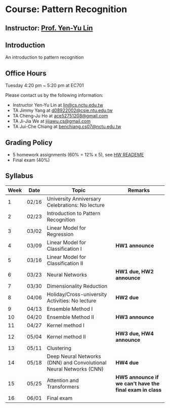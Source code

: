 # Course: Pattern Recognition
## Instructor: [Prof. Yen-Yu Lin](https://www.cs.nctu.edu.tw/members/detail/lin)
## Introduction
An introduction to pattern recognition
## Office Hours
Tuesday 4:20 pm ~ 5:20 pm at EC701

Please contact us by the following information:
- Instructor Yen-Yu Lin at lin@cs.nctu.edu.tw
- TA Jimmy Yang at d08922002@csie.ntu.edu.tw
- TA Cheng-Ju Ho at ace52751208@gmail.com
- TA Ji-Jia We at jijiawu.cs@gmail.com
- TA Jui-Che Chiang at benchiang.cs07@nctu.edu.tw

## Grading Policy
- 5 homework assignments (60% = 12% x 5), see [HW READEME](https://github.com/NCTU-VRDL/CS_CS20024/blob/main/HW_README.md)
- Final exam (40%)
 
## Syllabus
| Week |  Date   | Topic                                                                | Remarks                                                    |
| ---- | ------- | ---------------------------------------------------------------------| -----------------------------------------------------------|    
|   1  |  02/16  | University Anniversary Celebrations: No lecture                      |                                                            |
|   2  |  02/23  | Introduction to Pattern Recognition                                  |                                                            |
|   3  |  03/02  | Linear Model for Regression                                          |                                                            |
|   4  |  03/09  | Linear Model for Classification I                                    | **HW1 announce**                                           |                
|   5  |  03/16  | Linear Model for Classification II                                   |                                                            |
|   6  |  03/23  | Neural Networks                                                      | **HW1 due, HW2 announce**                                  |
|   7  |  03/30  | Dimensionality Reduction                                             |                                                            |
|   8  |  04/06  | Holiday/Cross-university Activities: No lecture                      | **HW2 due**                                                 |
|   9  |  04/13  | Ensemble Method I                                                    |                                                            |    
|   10 |  04/20  | Ensemble Method II                                                   | **HW3 announce**                                           |                  
|   11 |  04/27  | Kernel method I                                                      |                                                            |
|   12 |  05/04  | Kernel method II                                                     | **HW3 due, HW4 announce**                                  |                          
|   13 |  05/11  | Clustering                                                           |                                                            |   
|   14 |  05/18  | Deep Neural Networks (DNN) and Convolutional Neural Networks (CNN)   | **HW4 due**                                                | 
|   15 |  05/25  | Attention and Transformers                                           | **HW5 announce if we can't have the final exam in class**  |                                     
|   16 |  06/01  | Final exam                                                           |                                                            |   
